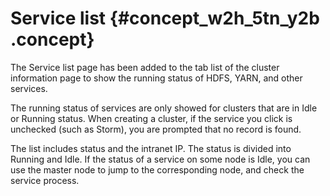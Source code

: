 # Service list {#concept_w2h_5tn_y2b .concept}

The Service list page has been added to the tab list of the cluster information page to show the running status of HDFS, YARN, and other services.

The running status of services are only showed for clusters that are in Idle or Running status. When creating a cluster, if the service you click is unchecked \(such as Storm\), you are prompted that no record is found.

The list includes status and the intranet IP. The status is divided into Running and Idle. If the status of a service on some node is Idle, you can use the master node to jump to the corresponding node, and check the service process.

